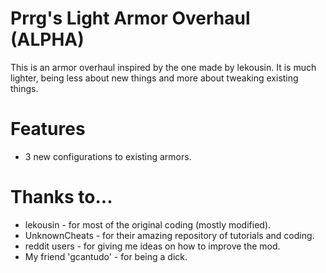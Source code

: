 # Prrg's Light Armor Overhaul (ALPHA)
This is an armor overhaul inspired by the one made by lekousin. It is much lighter, being less about new things and more about tweaking existing things.

# Features
 - 3 new configurations to existing armors.

# Thanks to...
 - lekousin - for most of the original coding (mostly modified).
 - UnknownCheats - for their amazing repository of tutorials and coding.
 - reddit users - for giving me ideas on how to improve the mod.
 - My friend 'gcantudo' - for being a dick.
